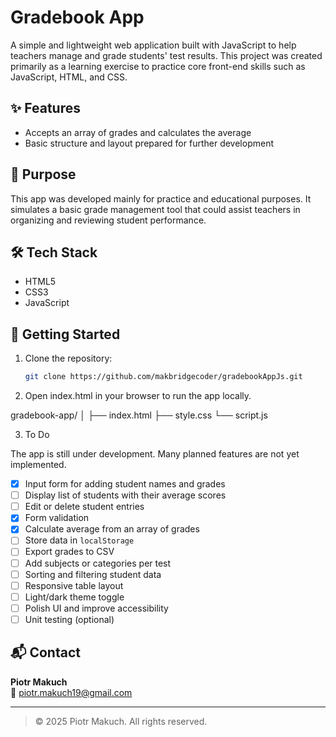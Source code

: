 # Gradebook App

A simple and lightweight web application built with JavaScript to help teachers manage and grade students' test results. This project was created primarily as a learning exercise to practice core front-end skills such as JavaScript, HTML, and CSS.

## ✨ Features

- Accepts an array of grades and calculates the average
- Basic structure and layout prepared for further development

## 🎯 Purpose

This app was developed mainly for practice and educational purposes. It simulates a basic grade management tool that could assist teachers in organizing and reviewing student performance.

## 🛠️ Tech Stack

- HTML5
- CSS3
- JavaScript 

## 🚀 Getting Started

1. Clone the repository:
   ```bash
   git clone https://github.com/makbridgecoder/gradebookAppJs.git

2. Open index.html in your browser to run the app locally.

gradebook-app/
│
├── index.html
├── style.css
└── script.js

3. To Do

The app is still under development. Many planned features are not yet implemented.

- [x] Input form for adding student names and grades
- [ ] Display list of students with their average scores
- [ ] Edit or delete student entries
- [x] Form validation
- [x] Calculate average from an array of grades
- [ ] Store data in `localStorage`
- [ ] Export grades to CSV
- [ ] Add subjects or categories per test
- [ ] Sorting and filtering student data
- [ ] Responsive table layout
- [ ] Light/dark theme toggle
- [ ] Polish UI and improve accessibility
- [ ] Unit testing (optional)

## 📬 Contact

**Piotr Makuch**  
📧 piotr.makuch19@gmail.com  


---

> © 2025 Piotr Makuch. All rights reserved.